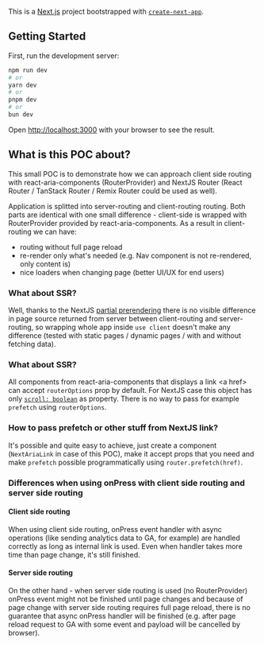 This is a [Next.js](https://nextjs.org) project bootstrapped with [`create-next-app`](https://nextjs.org/docs/app/api-reference/cli/create-next-app).

## Getting Started

First, run the development server:

```bash
npm run dev
# or
yarn dev
# or
pnpm dev
# or
bun dev
```

Open [http://localhost:3000](http://localhost:3000) with your browser to see the result.

## What is this POC about?

This small POC is to demonstrate how we can approach client side routing with react-aria-components (RouterProvider) and NextJS Router (React Router / TanStack Router / Remix Router could be used as well).

Application is splitted into server-routing and client-routing routing. Both parts are identical with one small difference - client-side is wrapped with RouterProvider provided by react-aria-components. As a result in client-routing we can have:

- routing without full page reload
- re-render only what's needed (e.g. Nav component is not re-rendered, only content is)
- nice loaders when changing page (better UI/UX for end users)

### What about SSR?

Well, thanks to the NextJS [partial prerendering](https://nextjs.org/docs/app/getting-started/partial-prerendering#how-does-partial-prerendering-work) there is no visible difference in page source returned from server between client-routing and server-routing, so wrapping whole app inside `use client` doesn't make any difference (tested with static pages / dynamic pages / with and without fetching data).

### What about SSR?

All components from react-aria-components that displays a link \<a href\> can accept `routerOptions` prop by default. For NextJS case this object has only [`scroll: boolean`](https://nextjs.org/docs/14/app/api-reference/functions/use-router#disabling-scroll-restoration) as property. There is no way to pass for example `prefetch` using `routerOptions`.

### How to pass prefetch or other stuff from NextJS link?

It's possible and quite easy to achieve, just create a component (`NextAriaLink` in case of this POC), make it accept props that you need and make `prefetch` possible programmatically using `router.prefetch(href)`.

### Differences when using onPress with client side routing and server side routing

#### Client side routing

When using client side routing, onPress event handler with async operations (like sending analytics data to GA, for example) are handled correctly as long as internal link is used. Even when handler takes more time than page change, it's still finished.

#### Server side routing

On the other hand - when server side routing is used (no RouterProvider) onPress event might not be finished until page changes and because of page change with server side routing requires full page reload, there is no guarantee that async onPress handler will be finished (e.g. after page reload request to GA with some event and payload will be cancelled by browser).

